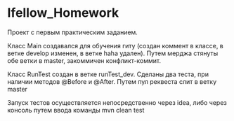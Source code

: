 # Ifellow_Homework
Проект с первым практическим заданием.

Класс Main создавался для обучения гиту (создан коммент в классе, в ветке develop изменен, в ветке haha удален). Путем мерджа стянуты обе ветки в master, закоммичен конфликт-коммит.

Класс RunTest создан в ветке runTest_dev. Сделаны два теста, при наличии методов @Before и @After. Путем пул реквеста слит в ветку master

Запуск тестов осуществляется непосредственно через idea, либо через консоль путем ввода команды mvn clean test
